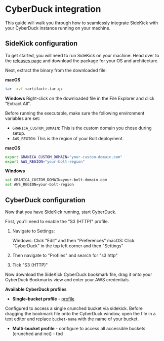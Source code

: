 # CyberDuck integration

This guide will walk you through how to seamlessly integrate SideKick with your CyberDuck instance running on your machine.

## SideKick configuration

To get started, you will need to run SideKick on your machine. Head over to the [releases page](https://github.com/project-n-oss/sidekick/releases) and download the package for your OS and architecture.

Next, extract the binary from the downloaded file:

**macOS**

```bash
tar -xvf <artifact>.tar.gz
```

**Windows**
Right-click on the downloaded file in the File Explorer and click "Extract All".

Before running the executable, make sure the following environment variables are set:

- `GRANICA_CUSTOM_DOMAIN`: This is the custom domain you chose during setup.
- `AWS_REGION`: This is the region of your Bolt deployment.

**macOS**

```bash
export GRANICA_CUSTOM_DOMAIN="your-custom-domain.com"
export AWS_REGION="your-bolt-region"
```

**Windows**

```bash
set GRANICA_CUSTOM_DOMAIN=your-bolt-domain.com
set AWS_REGION=your-bolt-region
```

## CyberDuck configuration

Now that you have SideKick running, start CyberDuck.

First, you'll need to enable the "S3 (HTTP)" profile.

1. Navigate to Settings:

    Windows: Click "Edit" and then "Preferences"
    macOS: Click "CyberDuck" in the top left corner and then "Settings"

2. Then navigate to "Profiles" and search for "s3 http"

3. Tick "S3 (HTTP)"

Now download the SideKick CyberDuck bookmark file, drag it onto your CyberDuck Bookmarks view and enter your AWS credentials.

**Available CyberDuck profiles**

- **Single-bucket profile** - [profile](./sidekick-single-bucket.duck)

Configured to access a single crunched bucket via sidekick. Before dragging the bookmark file onto the CyberDuck window, open the file in a text editor and replace `bucket-name` with the name of your bucket.

- **Multi-bucket profile** - configure to access all accessible buckets (crunched and not) - tbd
